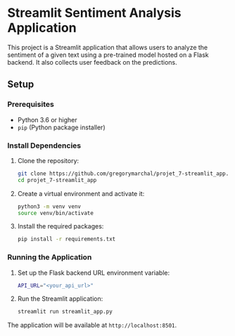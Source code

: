 # Streamlit Sentiment Analysis Application

This project is a Streamlit application that allows users to analyze the sentiment of a given text using a pre-trained model hosted on a Flask backend. It also collects user feedback on the predictions.

## Setup

### Prerequisites

- Python 3.6 or higher
- `pip` (Python package installer)

### Install Dependencies

1. Clone the repository:
    ```sh
    git clone https://github.com/gregorymarchal/projet_7-streamlit_app.git
    cd projet_7-streamlit_app
    ```

2. Create a virtual environment and activate it:
    ```sh
    python3 -m venv venv
    source venv/bin/activate
    ```

3. Install the required packages:
    ```sh
    pip install -r requirements.txt
    ```

### Running the Application

1. Set up the Flask backend URL environment variable:
    ```sh
    API_URL="<your_api_url>"
    ```

2. Run the Streamlit application:
    ```sh
    streamlit run streamlit_app.py
    ```

The application will be available at `http://localhost:8501`.
